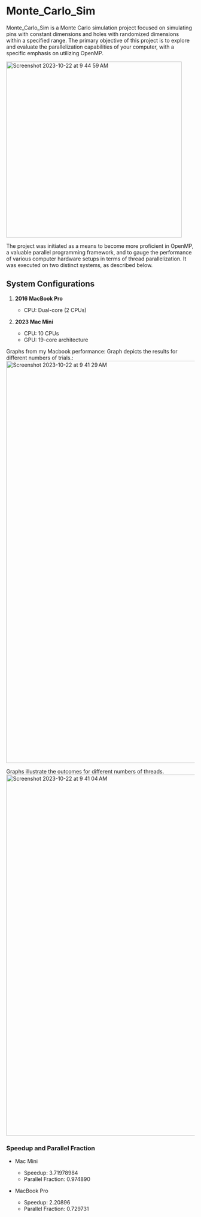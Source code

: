 # Monte_Carlo_Sim

Monte_Carlo_Sim is a Monte Carlo simulation project focused on simulating pins with constant dimensions and holes with randomized dimensions within a specified range. The primary objective of this project is to explore and evaluate the parallelization capabilities of your computer, with a specific emphasis on utilizing OpenMP.

<img width="469" alt="Screenshot 2023-10-22 at 9 44 59 AM" src="https://github.com/lucasrouchy/Monte_Carlo_Sim/assets/55973521/4e011671-0229-448b-a06a-69a10e352503">

The project was initiated as a means to become more proficient in OpenMP, a valuable parallel programming framework, and to gauge the performance of various computer hardware setups in terms of thread parallelization. It was executed on two distinct systems, as described below.
## System Configurations
1. **2016 MacBook Pro**
   - CPU: Dual-core (2 CPUs)
   
2. **2023 Mac Mini**
   - CPU: 10 CPUs
   - GPU: 19-core architecture


Graphs from my Macbook performance:
Graph depicts the results for different numbers of trials.:
<img width="1072" alt="Screenshot 2023-10-22 at 9 41 29 AM" src="https://github.com/lucasrouchy/Monte_Carlo_Sim/assets/55973521/d4aa425f-e76b-48c7-a470-2b547f3a9ec6">

Graphs illustrate the outcomes for different numbers of threads.
<img width="963" alt="Screenshot 2023-10-22 at 9 41 04 AM" src="https://github.com/lucasrouchy/Monte_Carlo_Sim/assets/55973521/91e786c2-be51-41b1-8fbd-e546c12efdfc">

### Speedup and Parallel Fraction
- Mac Mini
   - Speedup: 3.71978984
   - Parallel Fraction: 0.974890

- MacBook Pro
   - Speedup: 2.20896
   - Parallel Fraction: 0.729731

